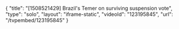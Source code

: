 {
    "title": "[1508521429] Brazil's Temer on surviving suspension vote",
    "type": "solo",
    "layout": "iframe-static",
    "videoId": "123195845",
    "url": "\/tvpembed\/123195845"
}